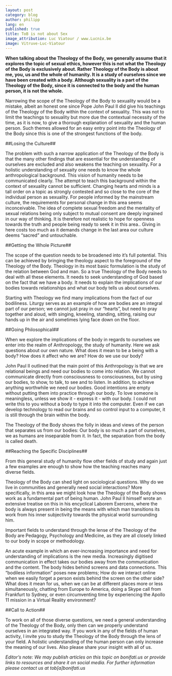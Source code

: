 ```yaml
---
layout: post
category: blog
author: philipp
lang: en
published: true
title: ToB is not about Sex
image_attribution: Luc Viatour / www.Lucnix.be
image: Vitruve-Luc-Viatour
---
```

**When talking about the Theology of the Body, we generally assume that it explores the topic of sexual ethics, however this is not what the Theology of the Body is exclusively about. Rather Theology of the Body is about me, you, us and the whole of humanity. It is a study of ourselves since we have been created with a body. Although sexuality is a part of the Theology of the Body, since it is connected to the body and the human person, it is not the whole.**

Narrowing the scope of the Theology of the Body to sexuality would be a mistake, albeit an honest one since Pope John Paul II did give his teachings of the Theology of the Body within the context of sexuality. This was not to limit the teachings to sexuality but more due the contextual necessity of the time, as it is now, to give a thorough explanation of sexuality and the human person. Such themes allowed for an easy entry point into the Theology of the Body since this is one of the strongest functions of the body. 

##Losing the Culture##

The problem with such a narrow application of the Theology of the Body is that the many other findings that are essential for the understanding of ourselves are excluded and also weakens the teaching on sexuality. For a holistic understanding of sexuaity one needs to know the whole anthropological background. This vision of humanity needs to be communicated clearly. The attempt to teach this background within the context of sexuality cannot be sufficient. Changing hearts and minds is a tall order on a topic as strongly contested and so close to the core of the individual person as sexuality.  For people informed by the mainstream culture, the requirements for personal change in this area seems inconceivable.  The idea of complete sexual freedom and the mentality of sexual relations being only subject to mutual consent are deeply ingrained in our way of thinking. It is therefore not realistic to hope for openness towards the truth and people being ready to seek it in this area.. Giving in here costs too much as it demands change in the last area our culture deems “sacred” and untouchable.

##Getting the Whole Picture##

The scope of the question needs to be broadened into it’s full potential. This can be achieved by bringing the theology aspect to the foreground of the Theology of the Body. Theology in its most basic formulation is the study of the relation between God and man. So a true Theology of the Body needs to deal with all these elements. It needs to seek understanding of God based on the fact that we have a body. It needs to explain the implications of our bodies towards relationships and what our body tells us about ourselves. 

Starting with Theology we find many implications from the fact of our bodiliness. Liturgy serves as an example of how are bodies are an integral part of our person; we cannot just pray in our “hearts”, but need to pray together and aloud, with singing, kneeling, standing, sitting, raising our hands up in the air and sometimes lying face down on the floor.

##Going Philosophical##

When we explore the implications of the body in regards to ourselves we enter into the realm of Anthropology, the study of humanity. Here we ask questions about our own nature. What does it mean to be a being with a body? How does it affect who we are? How do we use our body?

John Paul II outlined that the main point of this Anthropology is that we are relational beings and need our bodies to come into relation. We cannot communicate directly from consciousness to consciousness, but by using our bodies, to show, to talk, to see and to listen. In addition, to achieve anything worthwhile we need our bodies.  Good intentions are empty without putting them into practice through our body. To love someone is meaningless, unless we show it - express it - with our body. I could not write this to you without a body to type it into the computer. Even if we can develop technology to read our brains and so control input to a computer, it is still through the brain within the body. 

The Theology of the Body shows the folly in ideas and views of the person that separates us from our bodies: Our body is so much a part of ourselves, we as humans are inseparable from it. In fact, the separation from the body is called death.

##Reaching the Specific Disciplines##

From this general study of humanity flow other fields of study and again just a few examples are enough to show how the teaching reaches many diverse fields.

Theology of the Body can shed light on sociological questions. Why do we live in communities and generally need social interactions? More specifically, in this area we might look how the Theology of the Body shows work as a fundamental part of being human. John Paul II himself wrote an extensive treatise on this in his encyclical Laborem Exercens, where the body is always present in being the means with which man transitions its work from his inner subjectivity towards the physical world surrounding him.

Important fields to understand through the lense of the Theology of the Body are Pedagogy, Psychology and Medicine, as they are all closely linked to our body in scope or methodology.

An acute example in which an ever-increasing importance and need for understanding of implications is the new media. Increasingly digitised communication in effect takes our bodies away from the communication and the content. The body hides behind screens and data connections. This “bodiless information” poses new problems; How do we interact online when we easily forget a person exists behind the screen on the other side? What does it mean for us, when we can be at different places more or less simultaneously, chatting from Europe to America, doing a Skype call from Frankfurt to Sydney, or even circumventing time by experiencing the Apollo 11 mission in a Virtual Reality environment?

##Call to Action##

To work on all of those diverse questions, we need a general understanding of the Theology of the Body, only then can we properly understand ourselves in an integrated way. If you work in any of the fields of human activity, I invite you to study the Theology of the Body through the lens of your field.  A holistic understanding of the human person can only increase the meaning of our lives.  Also please share your insight with all of us. 

_Editor’s note: We may publish articles on this topic on bonifati.us or provide links to resources and share it on social media. For further information please contact us at tob[a]bonifati.us_
